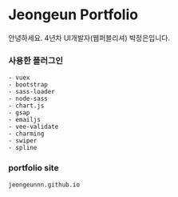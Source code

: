# Jeongeun Portfolio
안녕하세요. 
4년차 UI개발자(웹퍼블리셔) 박정은입니다.

### 사용한 플러그인
```
- vuex
- bootstrap
- sass-loader
- node-sass
- chart.js
- gsap
- emailjs
- vee-validate
- charming
- swiper
- spline
```

### portfolio site
```
jeongeunnn.github.io
```
